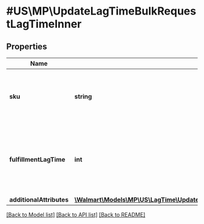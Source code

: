 # #US\MP\UpdateLagTimeBulkRequestLagTimeInner

## Properties

Name | Type | Description | Notes
------------ | ------------- | ------------- | -------------
**sku** | **string** | A seller-provided Product ID. Response will have decoded value. |
**fulfillmentLagTime** | **int** | The number of days between when the item is ordered and when it is shipped | [optional]
**additionalAttributes** | [**\Walmart\Models\MP\US\LagTime\UpdateLagTimeBulkRequestLagTimeInnerAdditionalAttributesInner[]**](UpdateLagTimeBulkRequestLagTimeInnerAdditionalAttributesInner.md) |  | [optional]


[[Back to Model list]](../) [[Back to API list]](../../Api/US/MP) [[Back to README]](../../README.md)
